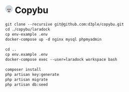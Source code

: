 # <img src="./public/images/logo.png" width="24" height="26" /> Copybu

```
git clone --recursive git@github.com:d3ple/copybu.git
cd ./copybu/laradock
cp env-example .env
docker-compose up -d nginx mysql phpmyadmin

cd ..
cp env.example .env
docker-compose exec --user=laradock workspace bash

composer install
php artisan key:generate
php artisan migrate
php artisan db:seed
```